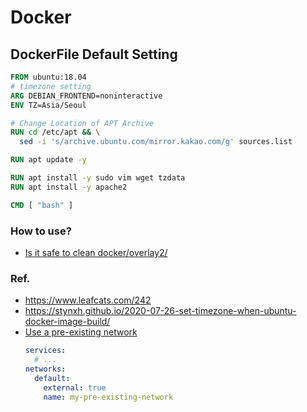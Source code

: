 # Docker


## DockerFile Default Setting

```Dockerfile
FROM ubuntu:18.04
# timezone setting
ARG DEBIAN_FRONTEND=noninteractive
ENV TZ=Asia/Seoul

# Change Location of APT Archive
RUN cd /etc/apt && \
  sed -i 's/archive.ubuntu.com/mirror.kakao.com/g' sources.list

RUN apt update -y

RUN apt install -y sudo vim wget tzdata
RUN apt install -y apache2

CMD [ "bash" ]
```
### How to use?
* [Is it safe to clean docker/overlay2/](https://stackoverflow.com/questions/46672001/is-it-safe-to-clean-docker-overlay2)

### Ref.
* <https://www.leafcats.com/242>
* <https://stynxh.github.io/2020-07-26-set-timezone-when-ubuntu-docker-image-build/>
* [Use a pre-existing network](https://docs.docker.com/compose/networking/#use-a-pre-existing-network)
  ```yaml
  services:
    # ...
  networks:
    default:
      external: true
      name: my-pre-existing-network  
  ```

